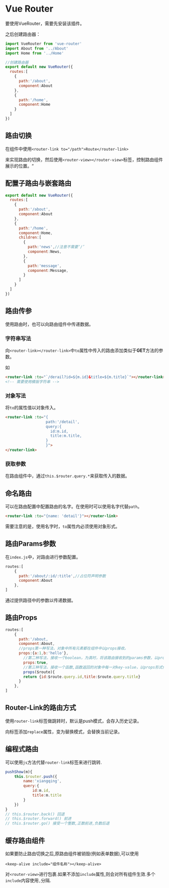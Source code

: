 # Vue Router

要使用VueRouter，需要先安装该插件。

之后创建路由器：

```js
import VueRouter from 'vue-router'
import About from '../About'
import Home from '../Home'

//创建路由器
export default new VueRouter({
  routes:[
    {
      path:'/about',
      component:About
    },
    {
      path:'/home',
      component:Home
    }
  ]
})
```

## 路由切换

在组件中使用`<router-link to="/path">Route</router-link>`

来实现路由的切换，然后使用`<router-view></router-view>`标签，控制路由组件展示的位置。“

## 配置子路由与嵌套路由

``` js
export default new VueRouter({
  routes:[
    {
      path:'/about',
      component:About
    },
    {
      path:'/home',
      component:Home,
      children:[
        {
          path:'news',//注意不需要‘/’
          component:News,
        },
        {
          path:'message',
          component:Message,
        }
      ]
    }
  ]
})
```

## 路由传参

使用路由时，也可以向路由组件中传递数据。

### 字符串写法

向`<router-link></router-link>`中`to`属性中传入的路由添加类似于**GET**方法的参数。

如

```html
<router-link :to="`/derail?id=${m.id}&title=${m.title}`"></router-link>
<!-- 需要使用模版字符串 -->
```

### 对象写法

将`to`的属性值以对象传入。

```html
<router-link :to="{
                  path:'/detail',
                  query:{
                  	id:m.id,
                  	title:m.title,
                  }
                  }">
</router-link>
```

### 获取参数

在路由组件中，通过`this.$router.query.*`来获取传入的数据。

## 命名路由

可以在路由配置中配置路由的名字。在使用时可以使用名字代替`path`。

```html
<router-link :to="{name: 'detail'}"></router-link>
```

需要注意的是，使用名字时，`to`属性内必须使用对象形式。



## 路由Params参数

在`index.js`中，对路由进行参数配置。

```js
routes:[
    {
      path:'/about/:id/:title',//占位符声明参数
      component:About
    },
]
```

通过提供路径中的参数以传递数据。

## 路由Props

```js
routes:[
    {
      path:'/about,
      component:About,
      //props第一种写法，对象中所有元素都在组件中以props接收。
      props:{a:1,b:'hello'},
  		//第二种写法，接收一个boolean，为真时，将该路由接收到的params参数，以props形式传递给组件。
  		props:true,
  		//第三种写法，接收一个函数,函数返回的对象中每一对key-value，以props形式传入。
  		props($route){
        return {id:$route.query.id,title:$route.query.title}
      }
    },
]
```

## Router-Link的路由方式

使用`router-link`标签做跳转时，默认是push模式，会存入历史记录。

向标签添加`replace`属性，变为替换模式，会替换当前记录。

## 编程式路由

可以使用`js`方法代替`router-link`标签来进行跳转.

```js
pushShow(m){
    this.$router.push({
        name:'xiangqing',
        query:{
            id:m.id,
            title:m.title
        }
    })
}
// this.$router.back() 回退
// this.$router.forward() 前进
// this.$router.go() 接受一个整数,正数前进,负数后退
```

## 缓存路由组件

如果要防止路由切换之后,原路由组件被销毁(例如表单数据),可以使用

`<keep-alive include="组件名称"></keep-alive>`

对`<router-view>`进行包裹.如果不添加`include`属性,则会对所有组件生效.多个`include`内容使用`,`分隔.
